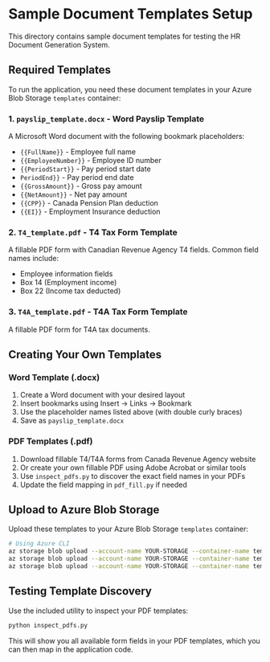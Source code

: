# Sample Document Templates Setup

This directory contains sample document templates for testing the HR Document Generation System.

## Required Templates

To run the application, you need these document templates in your Azure Blob Storage `templates` container:

### 1. `payslip_template.docx` - Word Payslip Template
A Microsoft Word document with the following bookmark placeholders:
- `{{FullName}}` - Employee full name
- `{{EmployeeNumber}}` - Employee ID number  
- `{{PeriodStart}}` - Pay period start date
- `PeriodEnd}}` - Pay period end date
- `{{GrossAmount}}` - Gross pay amount
- `{{NetAmount}}` - Net pay amount
- `{{CPP}}` - Canada Pension Plan deduction
- `{{EI}}` - Employment Insurance deduction

### 2. `T4_template.pdf` - T4 Tax Form Template  
A fillable PDF form with Canadian Revenue Agency T4 fields. Common field names include:
- Employee information fields
- Box 14 (Employment income)
- Box 22 (Income tax deducted)

### 3. `T4A_template.pdf` - T4A Tax Form Template
A fillable PDF form for T4A tax documents.

## Creating Your Own Templates

### Word Template (.docx)
1. Create a Word document with your desired layout
2. Insert bookmarks using Insert → Links → Bookmark
3. Use the placeholder names listed above (with double curly braces)
4. Save as `payslip_template.docx`

### PDF Templates (.pdf)
1. Download fillable T4/T4A forms from Canada Revenue Agency website
2. Or create your own fillable PDF using Adobe Acrobat or similar tools
3. Use `inspect_pdfs.py` to discover the exact field names in your PDFs
4. Update the field mapping in `pdf_fill.py` if needed

## Upload to Azure Blob Storage

Upload these templates to your Azure Blob Storage `templates` container:

```bash
# Using Azure CLI
az storage blob upload --account-name YOUR-STORAGE --container-name templates --name payslip_template.docx --file payslip_template.docx
az storage blob upload --account-name YOUR-STORAGE --container-name templates --name T4_template.pdf --file T4_template.pdf
az storage blob upload --account-name YOUR-STORAGE --container-name templates --name T4A_template.pdf --file T4A_template.pdf
```

## Testing Template Discovery

Use the included utility to inspect your PDF templates:

```bash
python inspect_pdfs.py
```

This will show you all available form fields in your PDF templates, which you can then map in the application code.
